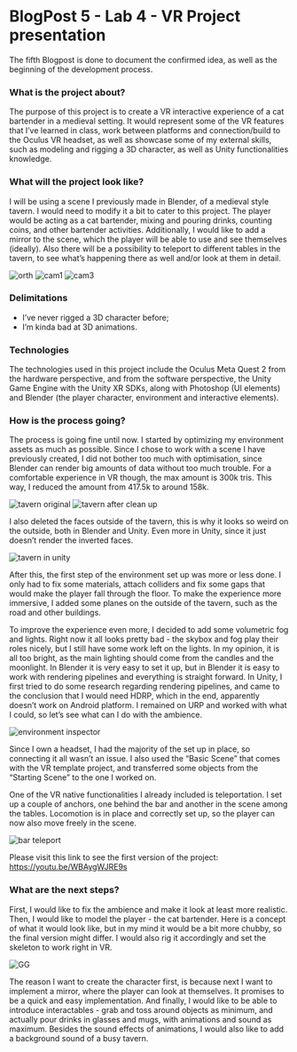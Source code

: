 # BlogPost 5 - Lab 4 - VR Project presentation

The fifth Blogpost is done to document the confirmed idea, as well as the beginning of the development process. 

### What is the project about?

The purpose of this project is to create a VR interactive experience of a cat bartender in a medieval setting. It would represent some of the VR features that I’ve learned in class, work between platforms and connection/build to the Oculus VR headset, as well as showcase some of my external skills, such as modeling and rigging a 3D character, as well as Unity functionalities knowledge.

### What will the project look like?

I will be using a scene I previously made in Blender, of a medieval style tavern. I would need to modify it a bit to cater to this project. The player would be acting as a cat bartender, mixing and pouring drinks, counting coins, and other bartender activities. Additionally, I would like to add a mirror to the scene, which the player will be able to use and see themselves (ideally). Also there will be a possibility to teleport to different tables in the tavern, to see what’s happening there as well and/or look at them in detail. 

![orth](https://github.com/user-attachments/assets/259bb54c-f84c-436d-b4f3-eedbf444dac8)
![cam1](https://github.com/user-attachments/assets/5b6ee4ec-b829-4105-a50a-115c3fba089d)
![cam3](https://github.com/user-attachments/assets/04aee1e4-f2cf-44cc-9b99-12de5fdce9d4)

### Delimitations

- I’ve never rigged a 3D character before;
- I’m kinda bad at 3D animations. 

### Technologies

The technologies used in this project include the Oculus Meta Quest 2 from the hardware perspective, and from the software perspective, the Unity Game Engine with the Unity XR SDKs, along with Photoshop (UI elements) and Blender (the player character, environment and interactive elements). 

### How is the process going? 

The process is going fine until now. I started by optimizing my environment assets as much as possible. Since I chose to work with a scene I have previously created, I did not bother too much with optimisation, since Blender can render big amounts of data without too much trouble. For a comfortable experience in VR though, the max amount is 300k tris. This way, I reduced the amount from 417.5k to around 158k. 

![tavern original](https://github.com/user-attachments/assets/af9f4fd6-9c5d-4db2-8452-73b38ea22340)
![tavern after clean up](https://github.com/user-attachments/assets/5c4443ea-fdfa-491c-bd25-4253de097f1b)

I also deleted the faces outside of the tavern, this is why it looks so weird on the outside, both in Blender and Unity. Even more in Unity, since it just doesn’t render the inverted faces. 

![tavern in unity](https://github.com/user-attachments/assets/d7f6c693-75e2-4a11-9132-751c86663b4c)

After this, the first step of the environment set up was more or less done. I only had to fix some materials, attach colliders and fix some gaps that would make the player fall through the floor. To make the experience more immersive, I added some planes on the outside of the tavern, such as the road and other buildings. 

To improve the experience even more, I decided to add some volumetric fog and lights. Right now it all looks pretty bad - the skybox and fog play their roles nicely, but I still have some work left on the lights. In my opinion, it is all too bright, as the main lighting should come from the candles and the moonlight. In Blender it is very easy to set it up, but in Blender it is easy to work with rendering pipelines and everything is straight forward. In Unity, I first tried to do some research regarding rendering pipelines, and came to the conclusion that I would need HDRP, which in the end, apparently doesn’t work on Android platform. I remained on URP and worked with what I could, so let’s see what can I do with the ambience. 

![environment inspector](https://github.com/user-attachments/assets/ee55aafb-99b9-4adc-af21-6c6e626d084b)

Since I own a headset, I had the majority of the set up in place, so connecting it all wasn’t an issue. I also used the “Basic Scene” that comes with the VR template project, and transferred some objects from the “Starting Scene” to the one I worked on.

One of the VR native functionalities I already included is teleportation. I set up a couple of anchors, one behind the bar and another in the scene among the tables. Locomotion is in place and correctly set up, so the player can now also move freely in the scene. 

![bar teleport](https://github.com/user-attachments/assets/7ba34d47-5383-4867-88d3-6048ec23e043)

Please visit this link to see the first version of the project: https://youtu.be/WBAygWJRE9s

### What are the next steps?

First, I would like to fix the ambience and make it look at least more realistic. Then, I would like to model the player - the cat bartender. Here is a concept of what it would look like, but in my mind it would be a bit more chubby, so the final version might differ. I would also rig it accordingly and set the skeleton to work right in VR. 

![GG](https://github.com/user-attachments/assets/4b6ddf42-949a-4f5a-94d3-190cecf1f273)

The reason I want to create the character first, is because next I want to implement a mirror, where the player can look at themselves. It promises to be a quick and easy implementation. And finally, I would like to be able to introduce interactables - grab and toss around objects as minimum, and actually pour drinks in glasses and mugs, with animations and sound as maximum. Besides the sound effects of animations, I would also like to add a background sound of a busy tavern. 
